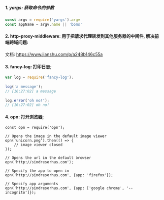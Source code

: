 ##### 1. yargs: 获取命令的参数
```js
const argv = require('yargs').argv
const appName = argv.name || 'boms'

```

#### 2. http-proxy-middleware: 用于把请求代理转发到其他服务器的中间件, 解决前端跨域问题: 
文档: https://www.jianshu.com/p/a248b146c55a 

#### 3. fancy-log: 打印日志;
```js
var log = require('fancy-log');
 
log('a message');
// [16:27:02] a message
 
log.error('oh no!');
// [16:27:02] oh no!
```

#### 4. opn: 打开浏览器;
```
const opn = require('opn');
 
// Opens the image in the default image viewer
opn('unicorn.png').then(() => {
    // image viewer closed
});
 
// Opens the url in the default browser
opn('http://sindresorhus.com');
 
// Specify the app to open in
opn('http://sindresorhus.com', {app: 'firefox'});
 
// Specify app arguments
opn('http://sindresorhus.com', {app: ['google chrome', '--incognito']});
```